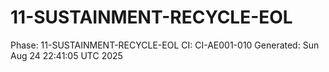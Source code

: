 # 11-SUSTAINMENT-RECYCLE-EOL
Phase: 11-SUSTAINMENT-RECYCLE-EOL
CI: CI-AE001-010
Generated: Sun Aug 24 22:41:05 UTC 2025
